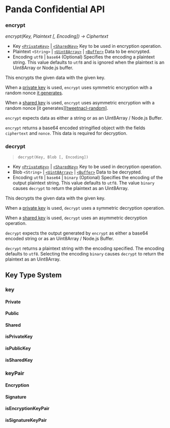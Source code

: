 # Panda Confidential API
### encrypt
_encrypt(Key, Plaintext [, Encoding]) &rarr; Ciphertext_

- Key [`<PrivateKey>`][privatekey] | [`<SharedKey>`][sharedkey]  Key to be used in encryption operation.
- Plaintext `<String>` | [`<Uint8Array>`][Uint8Array] | [`<Buffer>`][Buffer] Data to be encrypted.
- Encoding `utf8` | `base64`  (Optional) Specifies the encoding a plaintext string.  This value defaults to `utf8` and is ignored when the plaintext is an Uint8Array or Node.js buffer.

This encrypts the given data with the given key.  

When a [private key][privatekey] is used, `encrypt` uses symmetric encryption with a random nonce [it generates][tweetnacl-random].

When a [shared key][sharedkey] is used, `encrypt` uses asymmetric encryption with a random nonce [it generates][[tweetnacl-random]].

`encrypt` expects data as either a string or as an Uint8Array / Node.js Buffer.

`encrypt` returns a base64 encoded stringified object with the fields `ciphertext` and `nonce`.  This data is required for decryption.


### decrypt
> `decrypt(Key, Blob [, Encoding])`

- Key [`<PrivateKey>`][privatekey] | [`<SharedKey>`][sharedkey]  Key to be used in decryption operation.
- Blob `<String>` | [`<Uint8Array>`][Uint8Array] | [`<Buffer>`][Buffer] Data to be decrypted.
- Encoding `utf8` | `base64` | `binary`  (Optional) Specifies the encoding of the output plaintext string.  This value defaults to `utf8`.  The value `binary` causes `decrypt` to return the plaintext as an Uint8Array.

This decrypts the given data with the given key.  

When a [private key][privatekey] is used, `decrypt` uses a symmetric decryption operation.

When a [shared key][sharedkey] is used, `decrypt` uses an asymmetric decryption operation.

`decrypt` expects the output generated by `encrypt` as either a base64 encoded string or as an Uint8Array / Node.js Buffer.

`decrypt` returns a plaintext string with the encoding specified.  The encoding defaults to `utf8`.  Selecting the encoding `binary` causes `decrypt` to return the plaintext as an Uint8Array.


[privatekey]: #private
[sharedkey]: #shared
[Uint8Array]: https://developer.mozilla.org/en-US/docs/Web/JavaScript/Reference/Global_Objects/Uint8Array
[Buffer]:https://nodejs.org/api/buffer.html

[tweetnacl-random]: https://github.com/dchest/tweetnacl-js#random-bytes-generation

## Key Type System

### key

#### Private
#### Public
#### Shared
#### isPrivateKey
#### isPublicKey
#### isSharedKey

### keyPair

#### Encryption
#### Signature
#### isEncryptionKeyPair
#### isSignatureKeyPair
